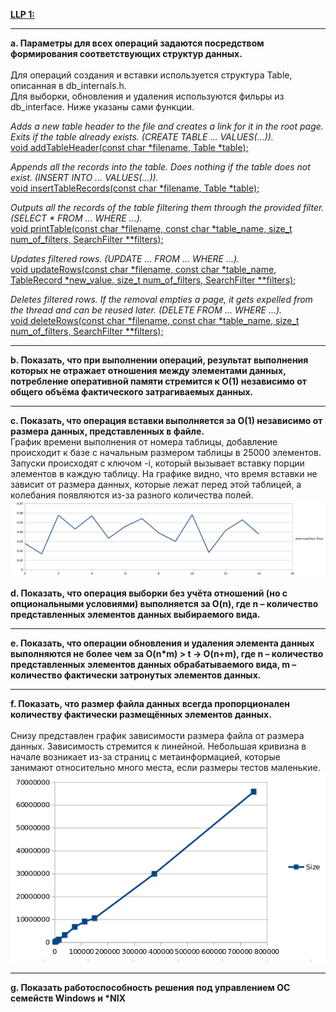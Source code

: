 <b><u>LLP 1:</u></b>
<hr>
<b>a. Параметры для всех операций задаются посредством формирования соответствующих структур
данных.</b>
<br>
<br>
Для операций создания и вставки используется структура Table, описанная в db_internals.h.<br>
Для выборки, обновления и удаления используются фильры из db_interface.
Ниже указаны сами функции.
<br>

<i>Adds a new table header to the file and creates a link for it in the root page. Exits if the table already exists.
(CREATE TABLE ... VALUES(...)).</i><br>
<u>void addTableHeader(const char *filename, Table *table);</u>

<i>Appends all the records into the table. Does nothing if the table does not exist.
(INSERT INTO ... VALUES(...)).</i><br>
<u>void insertTableRecords(const char *filename, Table *table);</u>

<i>Outputs all the records of the table filtering them through the provided filter.
(SELECT * FROM ... WHERE ...).</i><br>
<u>void printTable(const char *filename, const char *table_name, size_t num_of_filters, SearchFilter **filters);</u>

<i>Updates filtered rows.
(UPDATE ... FROM ... WHERE ...).</i><br>
<u>void updateRows(const char *filename, const char *table_name, TableRecord *new_value, size_t num_of_filters, SearchFilter **filters);</u>

<i>Deletes filtered rows. If the removal empties a page, it gets expelled from the thread and can be reused later.
(DELETE FROM ... WHERE ...).</i><br>
<u>void deleteRows(const char *filename, const char *table_name, size_t num_of_filters, SearchFilter **filters);</u>
<hr>

<b>b. Показать, что при выполнении операций, результат выполнения которых не отражает
отношения между элементами данных, потребление оперативной памяти стремится к O(1)
независимо от общего объёма фактического затрагиваемых данных.</b>
<hr>

<b>c. Показать, что операция вставки выполняется за O(1) независимо от размера данных,
представленных в файле.</b>
<br>
График времени выполнения от номера таблицы, добавление происходит к базе с начальным размером таблицы в 25000 элементов. 
Запуски происходят с ключом -i, который вызывает вставку порции элементов в каждую таблицу.
На графике видно, что время вставки не зависит от размера данных, которые лежат перед этой таблицей, 
а колебания появляются из-за разного количества полей.
![](https://github.com/Yars2021/llp_lab1/blob/main/images/insertion_line.png)

<b>d. Показать, что операция выборки без учёта отношений (но с опциональными условиями)
выполняется за O(n), где n – количество представленных элементов данных выбираемого вида.</b>
<hr>

<b>e. Показать, что операции обновления и удаления элемента данных выполняются не более чем за
O(n*m) > t -> O(n+m), где n – количество представленных элементов данных обрабатываемого
вида, m – количество фактически затронутых элементов данных.</b>
<hr>

<b>f. Показать, что размер файла данных всегда пропорционален количеству фактически
размещённых элементов данных.</b>
<br>
<br>
Снизу представлен график зависимости размера файла от размера данных. Зависимость стремится к линейной.
Небольшая кривизна в начале возникает из-за страниц с метаинформацией, которые занимают относительно много места, если размеры тестов маленькие.
<br>
![](https://github.com/Yars2021/llp_lab1/blob/main/images/mem_usage_line.png)

<hr>

<b>g. Показать работоспособность решения под управлением ОС семейств Windows и *NIX</b>
